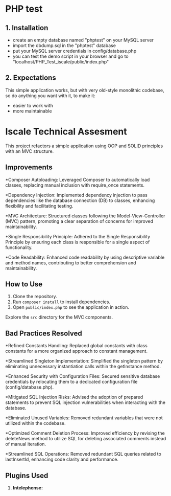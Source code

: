 # PHP test

## 1. Installation

  - create an empty database named "phptest" on your MySQL server
  - import the dbdump.sql in the "phptest" database
  - put your MySQL server credentials in config/database.php
  - you can test the demo script in your browser and go to "localhost/PHP_Test_iscale/public/index.php"

## 2. Expectations

This simple application works, but with very old-style monolithic codebase, so do anything you want with it, to make it:

  - easier to work with
  - more maintainable

# Iscale Technical Assesment

This project refactors a simple application using OOP and SOLID principles with an MVC structure.

## Improvements

*Composer Autoloading: Leveraged Composer to automatically load classes, replacing manual inclusion with require_once statements.

*Dependency Injection: Implemented dependency injection to pass dependencies like the database connection (DB) to classes, enhancing flexibility and facilitating testing.

*MVC Architecture: Structured classes following the Model-View-Controller (MVC) pattern, promoting a clear separation of concerns for improved maintainability.

*Single Responsibility Principle: Adhered to the Single Responsibility Principle by ensuring each class is responsible for a single aspect of functionality.

*Code Readability: Enhanced code readability by using descriptive variable and method names, contributing to better comprehension and maintainability.

## How to Use

1. Clone the repository.
2. Run `composer install` to install dependencies.
3. Open `public/index.php` to see the application in action.

Explore the `src` directory for the MVC components.

## Bad Practices Resolved

*Refined Constants Handling: Replaced global constants with class constants for a more organized approach to constant management.

*Streamlined Singleton Implementation: Simplified the singleton pattern by eliminating unnecessary instantiation calls within the getInstance method.

*Enhanced Security with Configuration Files: Secured sensitive database credentials by relocating them to a dedicated configuration file (config/database.php).

*Mitigated SQL Injection Risks: Advised the adoption of prepared statements to prevent SQL injection vulnerabilities when interacting with the database.

*Eliminated Unused Variables: Removed redundant variables that were not utilized within the codebase.

*Optimized Comment Deletion Process: Improved efficiency by revising the deleteNews method to utilize SQL for deleting associated comments instead of manual iteration.

*Streamlined SQL Operations: Removed redundant SQL queries related to lastInsertId, enhancing code clarity and performance.


## Plugins Used

1. **Intelephense:**

